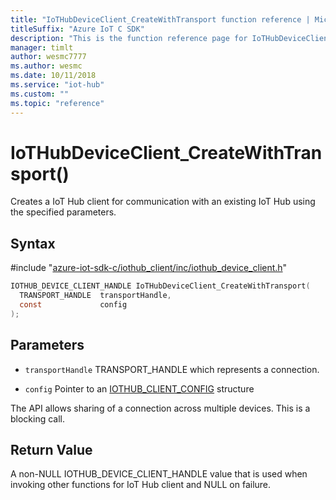 ```yaml
---                             
title: "IoTHubDeviceClient_CreateWithTransport function reference | Microsoft Docs" 
titleSuffix: "Azure IoT C SDK"            
description: "This is the function reference page for IoTHubDeviceClient_CreateWithTransport() in the Azure IoT C SDK. This SDK is used with Azure IoT Hub and Azure IoT Hub Device Provisioning Service"            
manager: timlt                 
author: wesmc7777              
ms.author: wesmc               
ms.date: 10/11/2018                    
ms.service: "iot-hub"             
ms.custom: ""                
ms.topic: "reference"        
---                            
```


# IoTHubDeviceClient_CreateWithTransport()

Creates a IoT Hub client for communication with an existing IoT Hub using the specified parameters.

## Syntax

\#include "[azure-iot-sdk-c/iothub_client/inc/iothub_device_client.h](../iothub-device-client-h.md)"  
```C
IOTHUB_DEVICE_CLIENT_HANDLE IoTHubDeviceClient_CreateWithTransport(
  TRANSPORT_HANDLE  transportHandle,
  const             config
);
```

## Parameters
* `transportHandle` TRANSPORT_HANDLE which represents a connection. 

* `config` Pointer to an [IOTHUB_CLIENT_CONFIG](../iothub-client-core-common-h.md#iothub_client_config) structure

The API allows sharing of a connection across multiple devices. This is a blocking call.

## Return Value
A non-NULL IOTHUB_DEVICE_CLIENT_HANDLE value that is used when invoking other functions for IoT Hub client and NULL on failure.

